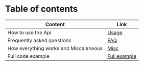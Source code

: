# Table of contents

| Content                               | Link                                  |
| ------------------------------------- | ------------------------------------- |
| How to use the Api                    | [Usage](usage.md)                     |
| Frequently asked questions            | [FAQ](faq.md)                         |
| How everything works and Miscalaneous | [Misc](misc.md)                       |
| Full code example                     | [Full example](usage.md#fullExample)  |